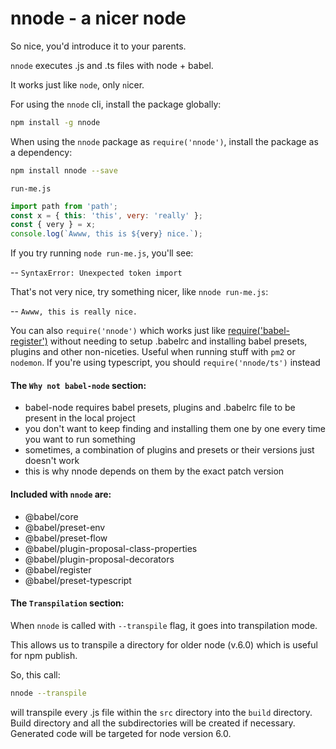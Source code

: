 # nnode - a nicer node
So nice, you'd introduce it to your parents.

`nnode` executes .js and .ts files with node + babel.

It works just like `node`, only `n`icer.

For using the `nnode` cli, install the package globally:
```bash
npm install -g nnode
```

When using the `nnode` package as `require('nnode')`, install the package as a dependency:
```bash
npm install nnode --save
```

`run-me.js`
```js
import path from 'path';
const x = { this: 'this', very: 'really' };
const { very } = x;
console.log(`Awww, this is ${very} nice.`);
```

If you try running `node run-me.js`, you'll see:

-- `SyntaxError: Unexpected token import`

That's not very nice, try something nicer, like `nnode run-me.js`:

-- `Awww, this is really nice.`

You can also `require('nnode')` which works just like [require('babel-register')](https://babeljs.io/docs/usage/babel-register) without needing to setup .babelrc and installing babel presets, plugins and other non-niceties.
Useful when running stuff with `pm2` or `nodemon`.
If you're using typescript, you should `require('nnode/ts')` instead

#### The `Why not babel-node` section:
- babel-node requires babel presets, plugins and .babelrc file to be present in the local project
- you don't want to keep finding and installing them one by one every time you want to run something
- sometimes, a combination of plugins and presets or their versions just doesn't work
- this is why nnode depends on them by the exact patch version

#### Included with `nnode` are:
- @babel/core
- @babel/preset-env
- @babel/preset-flow
- @babel/plugin-proposal-class-properties
- @babel/plugin-proposal-decorators
- @babel/register
- @babel/preset-typescript

#### The `Transpilation` section:
When `nnode` is called with `--transpile` flag, it goes into transpilation mode.

This allows us to transpile a directory for older node (v.6.0) which is useful for npm publish.

So, this call:
```bash
nnode --transpile
```
will transpile every .js file within the `src` directory into the `build` directory.
Build directory and all the subdirectories will be created if necessary.
Generated code will be targeted for node version 6.0.
